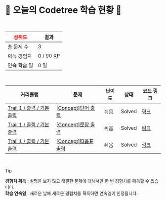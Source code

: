 # 🌲 오늘의 Codetree 학습 현황 🌲

<br />

| <span style="color:red;display:block;text-align:center;"> **성취도**</span> | 결과 |
|---|---|
| 총 문제 수 | 3 |
| 획득 경험치 | 0 / 90 XP |
| 연속 학습 일 | 0 일 |

<br />

|커리큘럼|문제|난이도|상태|코드 링크|
|---|---|---|---|---|
|[Trail 1 / 출력 / 기본 출력](https://www.codetree.ai/trail-info/novice-low/)|[[Concept]단어 출력](https://www.codetree.ai/trails/complete/curated-cards/intro-print-word/)|쉬움|Solved|[링크](https://github.com/soseoyo12/algorithm/blob/main/250628/%EB%8B%A8%EC%96%B4%20%EC%B6%9C%EB%A0%A5/print-word.swift)|
|[Trail 1 / 출력 / 기본 출력](https://www.codetree.ai/trail-info/novice-low/)|[[Concept]문장 출력](https://www.codetree.ai/trails/complete/curated-cards/intro-print-sentence/)|쉬움|Solved|[링크](https://github.com/soseoyo12/algorithm/blob/main/250628/%EB%AC%B8%EC%9E%A5%20%EC%B6%9C%EB%A0%A5/print-sentence.swift)|
|[Trail 1 / 출력 / 기본 출력](https://www.codetree.ai/trail-info/novice-low/)|[[Concept]따옴표 출력](https://www.codetree.ai/trails/complete/curated-cards/intro-print-quote/)|쉬움|Solved|[링크](https://github.com/soseoyo12/algorithm/blob/main/250628/%EB%94%B0%EC%98%B4%ED%91%9C%20%EC%B6%9C%EB%A0%A5/print-quote.swift)|


<br />

> [!TIP]
> **경험치 획득** : 설명을 보지 않고 해결한 문제에 대해서만 한 번 경험치를 획득할 수 있습니다.  
> **학습 연속일** : 새로운 날에 새로운 경험치를 획득하면 연속일이 인정됩니다.

